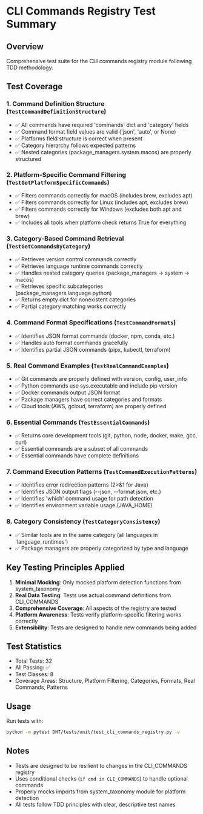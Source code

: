 # CLI Commands Registry Test Summary

## Overview
Comprehensive test suite for the CLI commands registry module following TDD methodology.

## Test Coverage

### 1. Command Definition Structure (`TestCommandDefinitionStructure`)
- ✅ All commands have required 'commands' dict and 'category' fields
- ✅ Command format field values are valid ('json', 'auto', or None)
- ✅ Platforms field structure is correct when present
- ✅ Category hierarchy follows expected patterns
- ✅ Nested categories (package_managers.system.macos) are properly structured

### 2. Platform-Specific Command Filtering (`TestGetPlatformSpecificCommands`)
- ✅ Filters commands correctly for macOS (includes brew, excludes apt)
- ✅ Filters commands correctly for Linux (includes apt, excludes brew)
- ✅ Filters commands correctly for Windows (excludes both apt and brew)
- ✅ Includes all tools when platform check returns True for everything

### 3. Category-Based Command Retrieval (`TestGetCommandsByCategory`)
- ✅ Retrieves version control commands correctly
- ✅ Retrieves language runtime commands correctly
- ✅ Handles nested category queries (package_managers → system → macos)
- ✅ Retrieves specific subcategories (package_managers.language.python)
- ✅ Returns empty dict for nonexistent categories
- ✅ Partial category matching works correctly

### 4. Command Format Specifications (`TestCommandFormats`)
- ✅ Identifies JSON format commands (docker, npm, conda, etc.)
- ✅ Handles auto format commands gracefully
- ✅ Identifies partial JSON commands (pipx, kubectl, terraform)

### 5. Real Command Examples (`TestRealCommandExamples`)
- ✅ Git commands are properly defined with version, config, user_info
- ✅ Python commands use sys.executable and include pip version
- ✅ Docker commands output JSON format
- ✅ Package managers have correct categories and formats
- ✅ Cloud tools (AWS, gcloud, terraform) are properly defined

### 6. Essential Commands (`TestEssentialCommands`)
- ✅ Returns core development tools (git, python, node, docker, make, gcc, curl)
- ✅ Essential commands are a subset of all commands
- ✅ Essential commands have complete definitions

### 7. Command Execution Patterns (`TestCommandExecutionPatterns`)
- ✅ Identifies error redirection patterns (2>&1 for Java)
- ✅ Identifies JSON output flags (--json, --format json, etc.)
- ✅ Identifies 'which' command usage for path detection
- ✅ Identifies environment variable usage (JAVA_HOME)

### 8. Category Consistency (`TestCategoryConsistency`)
- ✅ Similar tools are in the same category (all languages in 'language_runtimes')
- ✅ Package managers are properly categorized by type and language

## Key Testing Principles Applied

1. **Minimal Mocking**: Only mocked platform detection functions from system_taxonomy
2. **Real Data Testing**: Tests use actual command definitions from CLI_COMMANDS
3. **Comprehensive Coverage**: All aspects of the registry are tested
4. **Platform Awareness**: Tests verify platform-specific filtering works correctly
5. **Extensibility**: Tests are designed to handle new commands being added

## Test Statistics
- Total Tests: 32
- All Passing: ✅
- Test Classes: 8
- Coverage Areas: Structure, Platform Filtering, Categories, Formats, Real Commands, Patterns

## Usage
Run tests with:
```bash
python -m pytest DHT/tests/unit/test_cli_commands_registry.py -v
```

## Notes
- Tests are designed to be resilient to changes in the CLI_COMMANDS registry
- Uses conditional checks (`if cmd in CLI_COMMANDS`) to handle optional commands
- Properly mocks imports from system_taxonomy module for platform detection
- All tests follow TDD principles with clear, descriptive test names